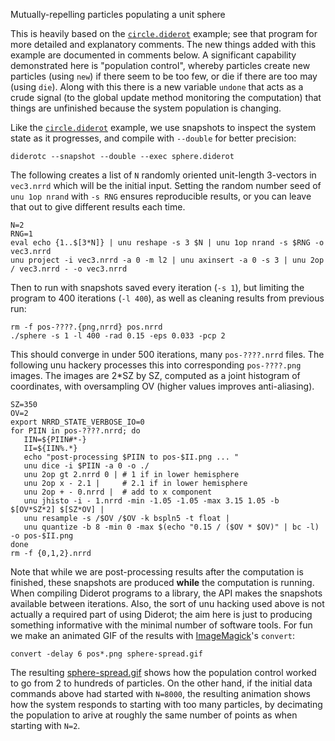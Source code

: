 Mutually-repelling particles populating a unit sphere

This is heavily based on the [`circle.diderot`](../circle) example; see that
program for more detailed and explanatory comments. The new things added with
this example are documented in comments below. A significant capability
demonstrated here is "population control", whereby particles create new
particles (using `new`) if there seem to be too few, or die if there are too
may (using `die`).  Along with this there is a new variable `undone` that acts
as a crude signal (to the global update method monitoring the computation)
that things are unfinished because the system population is changing.

Like the [`circle.diderot`](../circle) example, we use snapshots to inspect
the system state as it progresses, and compile with `--double` for better
precision:

	diderotc --snapshot --double --exec sphere.diderot

The following creates a list of `N` randomly oriented unit-length 3-vectors in
`vec3.nrrd` which will be the initial input.  Setting the random number seed
of `unu 1op nrand` with `-s RNG` ensures reproducible results, or you can
leave that out to give different results each time.

	N=2
	RNG=1
	eval echo {1..$[3*N]} | unu reshape -s 3 $N | unu 1op nrand -s $RNG -o vec3.nrrd
	unu project -i vec3.nrrd -a 0 -m l2 | unu axinsert -a 0 -s 3 | unu 2op / vec3.nrrd - -o vec3.nrrd

Then to run with snapshots saved every iteration (`-s 1`), but limiting the program
to 400 iterations (`-l 400`), as well as cleaning results from previous run:

	rm -f pos-????.{png,nrrd} pos.nrrd
	./sphere -s 1 -l 400 -rad 0.15 -eps 0.033 -pcp 2

This should converge in under 500 iterations, many `pos-????.nrrd` files.
The following unu hackery processes this into corresponding `pos-????.png` images.
The images are 2*SZ by SZ, computed as a joint histogram of coordinates,
with oversampling OV (higher values improves anti-aliasing).

	SZ=350
	OV=2
	export NRRD_STATE_VERBOSE_IO=0
	for PIIN in pos-????.nrrd; do
	   IIN=${PIIN#*-}
	   II=${IIN%.*}
	   echo "post-processing $PIIN to pos-$II.png ... "
	   unu dice -i $PIIN -a 0 -o ./
	   unu 2op gt 2.nrrd 0 | # 1 if in lower hemisphere
	   unu 2op x - 2.1 |     # 2.1 if in lower hemisphere
	   unu 2op + - 0.nrrd |  # add to x component
	   unu jhisto -i - 1.nrrd -min -1.05 -1.05 -max 3.15 1.05 -b $[OV*SZ*2] $[SZ*OV] |
	   unu resample -s /$OV /$OV -k bspln5 -t float |
	   unu quantize -b 8 -min 0 -max $(echo "0.15 / ($OV * $OV)" | bc -l) -o pos-$II.png
	done
	rm -f {0,1,2}.nrrd

Note that while we are post-processing results after the computation is
finished, these snapshots are produced **while** the computation is
running. When compiling Diderot programs to a library, the API makes the
snapshots available between iterations. Also, the sort of unu hacking used
above is not actually a required part of using Diderot; the aim here is just
to producing something informative with the minimal number of software tools.
For fun we make an animated GIF of the results with [ImageMagick](http://www.imagemagick.org)'s `convert`:

	convert -delay 6 pos*.png sphere-spread.gif

The resulting [sphere-spread.gif](sphere-spread.gif) shows how the population control
worked to go from 2 to hundreds of particles.  On the other hand, if the initial
data commands above had started with `N=8000`, the resulting animation shows how
the system responds to starting with too many particles, by decimating the population
to arive at roughly the same number of points as when starting with `N=2`.
